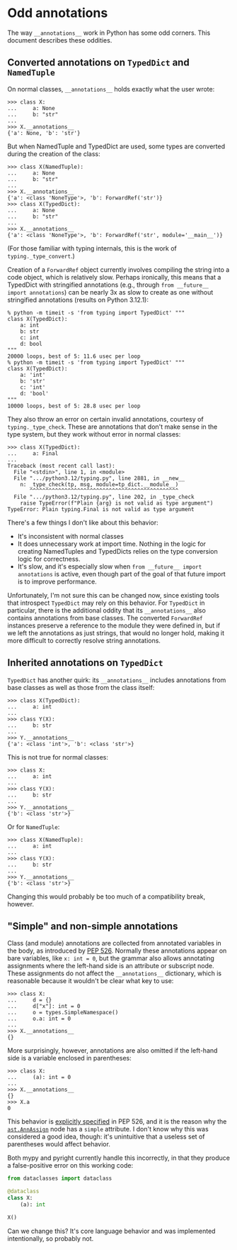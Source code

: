 # Odd annotations

The way `__annotations__` work in Python has some odd corners. This document describes
these oddities.

## Converted annotations on `TypedDict` and `NamedTuple`

On normal classes, `__annotations__` holds exactly what the user wrote:

```pycon
>>> class X:
...     a: None
...     b: "str"
...
>>> X.__annotations__
{'a': None, 'b': 'str'}
```

But when NamedTuple and TypedDict are used, some types are converted during the creation
of the class:

```pycon
>>> class X(NamedTuple):
...     a: None
...     b: "str"
...
>>> X.__annotations__
{'a': <class 'NoneType'>, 'b': ForwardRef('str')}
>>> class X(TypedDict):
...     a: None
...     b: "str"
...
>>> X.__annotations__
{'a': <class 'NoneType'>, 'b': ForwardRef('str', module='__main__')}
```

(For those familiar with typing internals, this is the work of `typing._type_convert`.)

Creation of a `ForwardRef` object currently involves compiling the string into a code
object, which is relatively slow. Perhaps ironically, this means that a TypedDict with
stringified annotations (e.g., through `from __future__ import annotations`) can be
nearly 3x as slow to create as one without stringified annotations (results on Python
3.12.1):

```
% python -m timeit -s 'from typing import TypedDict' """
class X(TypedDict):
    a: int
    b: str
    c: int
    d: bool
"""
20000 loops, best of 5: 11.6 usec per loop
% python -m timeit -s 'from typing import TypedDict' """
class X(TypedDict):
    a: 'int'
    b: 'str'
    c: 'int'
    d: 'bool'
"""
10000 loops, best of 5: 28.8 usec per loop
```

They also throw an error on certain invalid annotations, courtesy of
`typing._type_check`. These are annotations that don't make sense in the type system,
but they work without error in normal classes:

```pycon
>>> class X(TypedDict):
...     a: Final
...
Traceback (most recent call last):
  File "<stdin>", line 1, in <module>
  File ".../python3.12/typing.py", line 2881, in __new__
    n: _type_check(tp, msg, module=tp_dict.__module__)
       ^^^^^^^^^^^^^^^^^^^^^^^^^^^^^^^^^^^^^^^^^^^^^^^
  File ".../python3.12/typing.py", line 202, in _type_check
    raise TypeError(f"Plain {arg} is not valid as type argument")
TypeError: Plain typing.Final is not valid as type argument
```

There's a few things I don't like about this behavior:

- It's inconsistent with normal classes
- It does unnecessary work at import time. Nothing in the logic for creating NamedTuples
  and TypedDicts relies on the type conversion logic for correctness.
- It's slow, and it's especially slow when `from __future__ import annotations` is
  active, even though part of the goal of that future import is to improve performance.

Unfortunately, I'm not sure this can be changed now, since existing tools that
introspect `TypedDict` may rely on this behavior. For `TypedDict` in particular, there
is the additional oddity that its `__annotations__` also contains annotations from base
classes. The converted `ForwardRef` instances preserve a reference to the module they
were defined in, but if we left the annotations as just strings, that would no longer
hold, making it more difficult to correctly resolve string annotations.

## Inherited annotations on `TypedDict`

`TypedDict` has another quirk: its `__annotations__` includes annotations from base
classes as well as those from the class itself:

```pycon
>>> class X(TypedDict):
...     a: int
...
>>> class Y(X):
...     b: str
...
>>> Y.__annotations__
{'a': <class 'int'>, 'b': <class 'str'>}
```

This is not true for normal classes:

```pycon
>>> class X:
...     a: int
...
>>> class Y(X):
...     b: str
...
>>> Y.__annotations__
{'b': <class 'str'>}
```

Or for `NamedTuple`:

```pycon
>>> class X(NamedTuple):
...     a: int
...
>>> class Y(X):
...     b: str
...
>>> Y.__annotations__
{'b': <class 'str'>}
```

Changing this would probably be too much of a compatibility break, however.

## "Simple" and non-simple annotations

Class (and module) annotations are collected from annotated variables in the body, as
introduced by [PEP 526](https://peps.python.org/pep-0526/). Normally these annotations
appear on bare variables, like `x: int = 0`, but the grammar also allows annotating
assignments where the left-hand side is an attribute or subscript node. These
assignments do not affect the `__annotations__` dictionary, which is reasonable because
it wouldn't be clear what key to use:

```pycon
>>> class X:
...     d = {}
...     d["x"]: int = 0
...     o = types.SimpleNamespace()
...     o.a: int = 0
...
>>> X.__annotations__
{}
```

More surprisingly, however, annotations are also omitted if the left-hand side is a
variable enclosed in parentheses:

```pycon
>>> class X:
...     (a): int = 0
...
>>> X.__annotations__
{}
>>> X.a
0
```

This behavior is
[explicitly specified](https://peps.python.org/pep-0526/#annotating-expressions) in PEP
526, and it is the reason why the
[`ast.AnnAssign`](https://docs.python.org/3/library/ast.html#ast.AnnAssign) node has a
`simple` attribute. I don't know why this was considered a good idea, though: it's
unintuitive that a useless set of parentheses would affect behavior.

Both mypy and pyright currently handle this incorrectly, in that they produce a
false-positive error on this working code:

```python
from dataclasses import dataclass

@dataclass
class X:
    (a): int

X()
```

Can we change this? It's core language behavior and was implemented intentionally, so
probably not.
